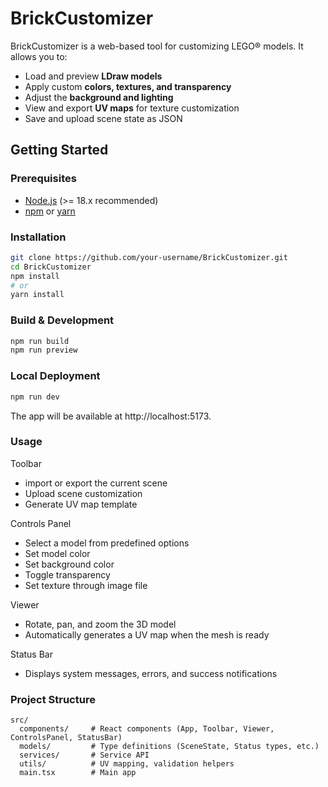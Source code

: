 # BrickCustomizer

BrickCustomizer is a web-based tool for customizing LEGO® models. It allows you to:  
- Load and preview **LDraw models**  
- Apply custom **colors, textures, and transparency**  
- Adjust the **background and lighting**  
- View and export **UV maps** for texture customization  
- Save and upload scene state as JSON  

## Getting Started

### Prerequisites
- [Node.js](https://nodejs.org/) (>= 18.x recommended)  
- [npm](https://www.npmjs.com/) or [yarn](https://yarnpkg.com/)  

### Installation
```bash
git clone https://github.com/your-username/BrickCustomizer.git
cd BrickCustomizer
npm install
# or
yarn install
```

### Build & Development
```bash
npm run build
npm run preview
```

### Local Deployment
```bash
npm run dev
```
The app will be available at http://localhost:5173.

### Usage
Toolbar
- import or export the current scene
- Upload scene customization
- Generate UV map template

Controls Panel
- Select a model from predefined options
- Set model color
- Set background color
- Toggle transparency
- Set texture through image file

Viewer
- Rotate, pan, and zoom the 3D model
- Automatically generates a UV map when the mesh is ready

Status Bar
- Displays system messages, errors, and success notifications

### Project Structure
```
src/
  components/     # React components (App, Toolbar, Viewer, ControlsPanel, StatusBar)
  models/         # Type definitions (SceneState, Status types, etc.)
  services/       # Service API
  utils/          # UV mapping, validation helpers
  main.tsx        # Main app
```

